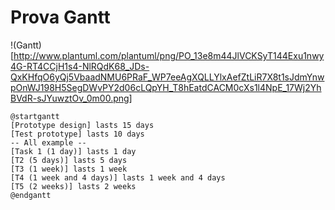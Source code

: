 # Prova Gantt
!(Gantt)[http://www.plantuml.com/plantuml/png/PO_13e8m44JlVCKSyT144Exu1nwy4G-RT4CCjH1s4-NlRQdK68_JDs-QxKHfqO6yQj5VbaadNMU6PRaF_WP7eeAgXQLLYlxAefZtLiR7X8t1sJdmYnwpOnWJ198H5SegDWvPY2d06cLQpYH_T8hEatdCACM0cXs1l4NpE_17Wj2YhBVdR-sJYuwztOv_0m00.png]

```plantuml
@startgantt
[Prototype design] lasts 15 days
[Test prototype] lasts 10 days
-- All example --
[Task 1 (1 day)] lasts 1 day
[T2 (5 days)] lasts 5 days
[T3 (1 week)] lasts 1 week
[T4 (1 week and 4 days)] lasts 1 week and 4 days
[T5 (2 weeks)] lasts 2 weeks
@endgantt
```